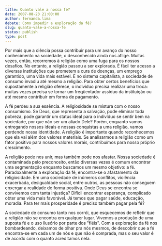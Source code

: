 ```yaml
---
title: Quanto vale a nossa fé?
date: 2007-08-23 21:00:00
author: fernanda.lima
debate: Como impedir a exploração da fé?
slug: quanto-vale-a-nossa-fe
status: publish 
type: post
---
```


Por mais que a ciência possa contribuir para um avanço do nosso conhecimento na sociedade, o desconhecido ainda nos aflige. Muitas vezes, então, recorremos à religião como uma fuga para os nossos desafios. No entanto, a religião passou a ser explorada. É fácil ter acesso a diversas instituições que prometem a cura de doenças, um emprego garantido, uma vida mais estável. E no sistema capitalista, a sociedade de consumo invadiu até mesmo a religião. Para obter certos benefícios que supostamente a religião oferece, o indivíduo precisa realizar uma troca: muitas vezes precisa se tornar um freqüentador assíduo da instituição ou até mesmo contribuir em forma de pagamento.


A fé perdeu a sua essência. A religiosidade se mistura com o nosso consumismo. Se Deus, que representa a salvação, pode eliminar toda pobreza, pode garantir um status ideal para o indivíduo se sentir bem na sociedade, por que não ser um aliado Dele? Porém, enquanto vamos entregando nossos ideais e nossas conquistas a uma religião, vamos perdendo nossa identidade. A religião é importante quando reconhecemos que ela vai além dos valores materiais. Se analisarmos a religião como um fator positivo para nossos valores morais, contribuímos para nosso próprio crescimento.


A religião pode nos unir, mas também pode nos afastar. Nossa sociedade é contaminada pelo preconceito, então diversas vezes é comum encontrar uma segmentação enquanto buscamos um mesmo objetivo: a fé. Paradoxalmente a exploração da fé, encontra-se o afastamento da religiosidade. Em uma sociedade de inúmeros conflitos, violência exacerbada, desigualdade social, entre outros, as pessoas não conseguem enxergar a realidade de forma positiva. Onde Deus se encontra se convivemos com tanta injustiça? Difícil encontrar esperança, complicado obter uma vida mais favorável. Já temos que pagar saúde, educação, moradia. Para ter mais prosperidade é preciso também pagar pela fé?


A sociedade de consumo tanto nos corrói, que esquecemos de refletir que a religião não se encontra em qualquer lugar. Vivemos a produção de uma suposta fé e o uso ilusório por parte dos "fiéis". Com a exploração da fé nos bombardeando, deixamos de olhar pra nós mesmos, de descobrir que a fé encontra-se em cada um de nós e que não é comprada, mas o seu valor é de acordo com o quanto acreditamos nela. 


